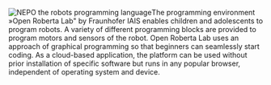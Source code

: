 ![NEPO the robots programming language](![](robertalab/OpenRobertaServer/staticResources/css/img/logo.png))The programming environment »Open Roberta Lab" by Fraunhofer IAIS enables children and adolescents to program robots. A variety of different programming blocks are provided to program motors and sensors of the robot. Open Roberta Lab uses an approach of graphical programming so that beginners can seamlessly start coding. As a cloud-based application, the platform can be used without prior installation of specific software but runs in any popular browser, independent of operating system and device.
